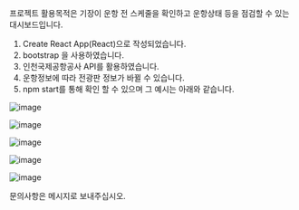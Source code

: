 프로젝트 활용목적은 기장이 운항 전 스케줄을 확인하고 운항상태 등을 점검할 수 있는 대시보드입니다.

1. Create React App(React)으로 작성되었습니다.
2. bootstrap 을 사용하였습니다.
3. 인천국제공항공사 API를 활용하였습니다.
4. 운항정보에 따라 전광판 정보가 바뀔 수 있습니다.
5. npm start를 통해 확인 할 수 있으며 그 예시는 아래와 같습니다.

![image](https://user-images.githubusercontent.com/102008563/186327298-79647ca6-bf11-4335-bd9f-594f11c7615f.png)

![image](https://user-images.githubusercontent.com/102008563/186326088-8d5f6701-b3be-4f43-8886-ebfa7abd960c.png)

![image](https://user-images.githubusercontent.com/102008563/186327179-ddda42cf-f768-4091-a6dd-53387e2770b1.png)

![image](https://user-images.githubusercontent.com/102008563/186326199-a8216806-2e9f-4637-adb0-eba762f4bf10.png)

![image](https://user-images.githubusercontent.com/102008563/186326211-9eeae799-f2c0-4531-a063-9174d58536b1.png)

문의사항은 메시지로 보내주십시오.
